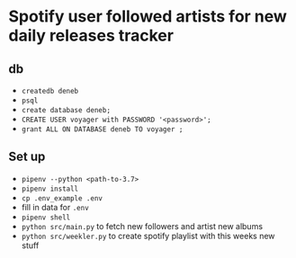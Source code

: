 # Spotify user followed artists for new daily releases tracker

## db

* `createdb deneb`
* `psql`
* `create database deneb;`
* `CREATE USER voyager with PASSWORD '<password>';`
* `grant ALL ON DATABASE deneb TO voyager ;`

## Set up

  * `pipenv --python <path-to-3.7>`
  * `pipenv install`
  * `cp .env_example .env`
  * fill in data for `.env`
  * `pipenv shell`
  * `python src/main.py` to fetch new followers and artist new albums
  * `python src/weekler.py` to create spotify playlist with this weeks new stuff
